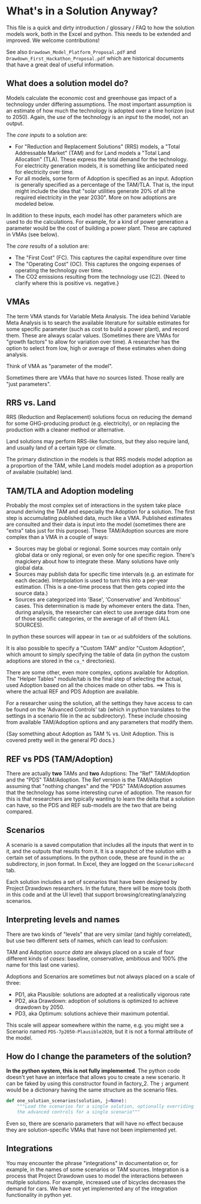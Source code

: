 # What's in a Solution Anyway?

This file is a quick and dirty introduction / glossary / FAQ to how the solution models work, both in the Excel and python.
This needs to be extended and improved.  We welcome contributions!

See also `Drawdown_Model_Platform_Proposal.pdf` and `Drawdown_First_Hackathon_Proposal.pdf` which are historical documents that have a great deal of useful information.


## What does a solution model do?

Models calculate the economic cost and greenhouse gas impact of a technology under differing assumptions.  The most important assumption is an estimate of how much the technology is adopted over a time horizon (out to 2050).  Again, the _use_ of the technology is an _input_ to the model, not an output.

The _core inputs_ to a solution are:
 * For "Reduction and Replacement Solutions" (RRS) models, a "Total Addressable Market" (TAM) and for Land models a "Total Land Allocation" (TLA).  These express the total demand for the technology.  For electricity generation models, it is something like anticipated need for electricity over time.
 * For all models, some form of Adoption is specified as an input.  Adoption is generally specified as a percentage of the TAM/TLA.  That is, the input might include the idea that "solar utilities generate 20% of all the required electricity in the year 2030".   More on how adoptions are modeled below.

In addition to these inputs, each model has other parameters which are used to do the calculations.  For example, for a kind of power generation a parameter would be the cost of building a power plant.  These are captured in VMAs (see below).

The _core results_ of a solution are:
 * The "First Cost" (FC).  This captures the capital expenditure over time
 * The "Operating Cost" (OC).  This captures the ongoing expenses of operating the technology over time.
 * The CO2 emissions resulting from the technology use (C2).  {Need to clarify where this is positive vs. negative.}


## VMAs

The term VMA stands for Variable Meta Analysis.  The idea behind Variable Meta Analysis is to search the available literature for suitable estimates for some specific parameter (such as cost to build a power plant), and record them.   These are always scalar values.  (Sometimes there are VMAs for "growth factors" to allow for variation over time).   A researcher has the option to select from low, high or average of these estimates when doing analysis.

Think of VMA as "parameter of the model".

Sometimes there are VMAs that have no sources listed.  Those really are "just parameters".

## RRS vs. Land

RRS (Reduction and Replacement) solutions focus on reducing the demand for some GHG-producing product (e.g. electricity), or on replacing the production with a cleaner method or alternative.

Land solutions may perform RRS-like functions, but they also require land, and usually land of a certain type or climate.

The primary distinction in the models is that RRS models model adoption as a proportion of the TAM, while Land models model adoption as a
proportion of available (suitable) land.


## TAM/TLA and Adoption modeling

Probably the most complex set of interactions in the system take place around deriving the TAM and especially the Adoption for a solution.  The first step is accumulating published data, much like a VMA.  Published estimates are consulted and their data is input into the model (sometimes there are "extra" tabs just for this purpose).  These TAM/Adoption sources are more complex than a VMA in a couple of ways:

 * Sources may be global or regional.  Some sources may contain only global data or only regional, or even only for one specific region.  There's magickery about how to integrate these.   Many solutions have only global data.
 * Sources may publish data for specific time intervals (e.g. an estimate for each decade).  Interpolation is used to turn this into a per-year estimation.  (This is a one-time process that then gets copied into the source data.)
 * Sources are categorized into 'Base', 'Conservative' and 'Ambitious' cases.  This determination is made by whomever enters the data.  Then, during analysis, the researcher can elect to use average data from one of those specific categories, or the average of all of them (ALL SOURCES).

In python these sources will appear in `tam` or `ad` subfolders of the solutions.

It is also possible to specify a "Custom TAM" and/or "Custom Adoption", which amount to simply specifying the table of data (in python the custom adoptions are stored in the `ca_*` directories).

There are some other, even more complex, options available for Adoption.  The "Helper Tables" module/tab is the final step of selecting the actual, used Adoption based on all the choices made on other tabs. ==> This is where the actual REF and PDS Adoption are available.

For a researcher using the solution, all the settings they have access to can be found on the 'Advanced Controls' tab (which in python translates to the settings in a scenario file in the ac subdirectory).  These include choosing from available TAM/Adoption options and any parameters that modify them.

{Say something about Adoption as TAM % vs. Unit Adoption.  This is covered pretty well in the general PD docs.}

## REF vs PDS (TAM/Adoption)

There are actually **two** TAMs and **two** Adoptions:  The "Ref" TAM/Adoption and the "PDS" TAM/Adoption.  The Ref version is the TAM/Adoption assuming that "nothing changes" and the "PDS" TAM/Adoption assumes that the technology has some interesting curve of adoption.  The reason for this is that researchers are typically wanting to learn the delta that a solution can have, so the PDS and REF sub-models are the two that are being compared.

## Scenarios

A scenario is a saved computation that includes all the inputs that went in to it, and the outputs that results from it.   It is a snapshot of 
the solution with a certain set of assumptions.   In the python code, these are found in the `ac` subdirectory, in json format.   In Excel, they are logged on the `ScenarioRecord` tab.

Each solution includes a set of scenarios that have been designed by Project Drawdown researchers.  In the future, there will be more tools (both in this code and at the UI level) that support browsing/creating/analyzing scenarios.

## Interpreting levels and names

There are two kinds of "levels" that are very similar (and highly correlated), but use two different sets of names, which can lead to confusion:

TAM and Adoption _source data_ are always placed on a scale of four different kinds of _cases_:  baseline, conservative, ambitious and 100% (the name for this last one varies).

Adoptions and Scenarios are sometimes but not always placed on a scale of three: 
 * PD1, aka Plausible: solutions are adopted at a realistically vigorous rate
 * PD2, aka Drawdown: adoption of solutions is optimized to achieve drawdown by 2050.
 * PD3, aka Optimum: solutions achieve their maximum potential.

This scale will appear somewhere within the name, e.g. you might see a Scenario named `PDS-7p2050-Plausible2020`, but it is not a formal attribute of the model.


## How do I change the parameters of the solution?

**In the python system, this is not fully implemented**.  The python code doesn't yet have an interface that allows you to create a new scenario.  It can be faked by using this constructor found in factory_2.  The `j` argument would be a dictionary having the same structure as the scenario files.

```python
def one_solution_scenarios(solution, j=None):
    """Load the scenarios for a single solution, optionally overriding
    the advanced controls for a single scenario"""
```

Even so, there are scenario parameters that will have no effect because they are solution-specific VMAs that have not been implemented yet.

## Integrations

You may encounter the phrase "integrations" in documentation or, for example, in the names of some scenarios or TAM sources.  Integration is a process that Project Drawdown uses to model the interactions between multiple solutions.  For example, increased use of bicycles decreases the demand for cars.  We have not yet implemented any of the integration functionality in python yet.
